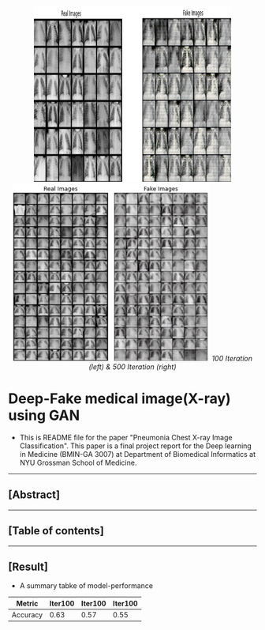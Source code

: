 <p float="left" align="center">
    <img src="iter100-2.png" width="400" height="355">
    <img src="iter500-2.png" width="400" height="360">
    <em> 100 Iteration (left) & 500 Iteration (right) </em>
</p>

# Deep-Fake medical image(X-ray) using GAN

- This is README file for the paper "Pneumonia Chest X-ray Image Classification". This paper is a final project report for the Deep learning in Medicine (BMIN-GA 3007) at Department of Biomedical Informatics at NYU Grossman School of Medicine.
------------------------------------------------------

## [Abstract]

------------------------------------------------------
## [Table of contents]

------------------------------------------------------
## [Result]

- A summary tabke of model-performance

| Metric    | Iter100  | Iter100 | Iter100  | 
|-----------|----------|---------|----------|
| Accuracy  | 0.63     | 0.57    | 0.55     | 


